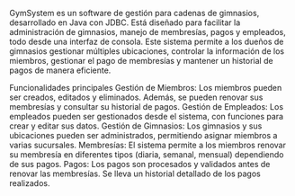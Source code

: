 GymSystem es un software de gestión para cadenas de gimnasios, desarrollado en Java con JDBC. Está diseñado para facilitar la administración de gimnasios, manejo de membresías, pagos y empleados, todo desde una interfaz de consola. Este sistema permite a los dueños de gimnasios gestionar múltiples ubicaciones, controlar la información de los miembros, gestionar el pago de membresías y mantener un historial de pagos de manera eficiente.

Funcionalidades principales
Gestión de Miembros: Los miembros pueden ser creados, editados y eliminados. Además, se pueden renovar sus membresías y consultar su historial de pagos.
Gestión de Empleados: Los empleados pueden ser gestionados desde el sistema, con funciones para crear y editar sus datos.
Gestión de Gimnasios: Los gimnasios y sus ubicaciones pueden ser administrados, permitiendo asignar miembros a varias sucursales.
Membresías: El sistema permite a los miembros renovar su membresía en diferentes tipos (diaria, semanal, mensual) dependiendo de sus pagos.
Pagos: Los pagos son procesados y validados antes de renovar las membresías. Se lleva un historial detallado de los pagos realizados.
